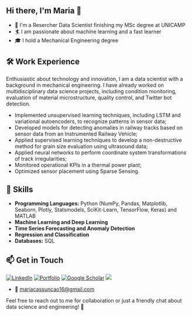 ## Hi there, I'm Maria 👋

<!--
**mariaclaraav/mariaclaraav** is a ✨ _special_ ✨ repository because its `README.md` (this file) appears on your GitHub profile.
-->

- 🔭 I'm a Resercher Data Scientist finishing my MSc degree at UNICAMP
- 🏄 I am passionate about machine learning and a fast learner
- 🎓 I hold a Mechanical Engineering degree
  
## 🛠 Work Experience

Enthusiastic about technology and innovation, I am a data scientist with a background in mechanical engineering. I have already worked on multidisciplinary data science projects, including condition monitoring, evaluation of material microstructure, quality control, and Twitter bot detection.

- Implemented unsupervised learning techniques, including LSTM and variational autoencoders, to recognize patterns in sensor data;
- Developed models for detecting anomalies in railway tracks based on sensor data from an Instrumented Railway Vehicle;
- Applied supervised learning techniques to develop a non-destructive method for grain size evaluation using ultrasound data;
- Applied neural networks to perform coordinate system transformations of track irregularities;
- Monitored operational KPIs in a thermal power plant;
- Optimized sensor placement using Sparse Sensing.

 ## 🦄 Skills
- **Programming Languages:** Python (NumPy, Pandas, Matplotlib, Seaborn, Plotly, Statsmodels, SciKit-Learn, TensorFlow, Keras) and MATLAB
- **Machine Learning and Deep Learning**
- **Time Series Forecasting and Anomaly Detection**
- **Regression and Classification**
- **Databases:** SQL


## 📫 Get in Touch

[![LinkedIn](https://img.shields.io/badge/linkedin-%230077B5.svg?style=for-the-badge&logo=linkedin&logoColor=white)](https://www.linkedin.com/in/maria-clara-assuncao-viana/)
[![Portfolio](https://img.shields.io/badge/portfolio-%23E4405F.svg?style=for-the-badge&logo=appveyor&logoColor=white)](https://github.com/mariaclaraav)
[![Google Scholar](https://img.shields.io/badge/Google%20Scholar-4285F4?style=for-the-badge&logo=google-scholar&logoColor=white)](https://scholar.google.com/citations?user=ou0eGXAAAAAJ&hl=pt-BR&oi=ao)
<a href = "mailto:mariacassuncao16@gmail.com"><img loading="lazy" src="https://img.shields.io/badge/Gmail-D14836?style=for-the-badge&logo=gmail&logoColor=white" target="_blank"></a>

- 📧 mariacassuncao16@gmail.com

Feel free to reach out to me for collaboration or just a friendly chat about data science and engineering! 🤗
